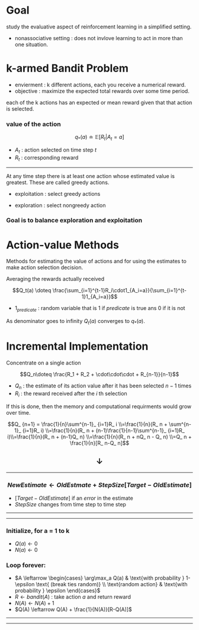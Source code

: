 # Goal
study the evaluative aspect of reinforcement learning in a simplified setting.

- nonassociative setting : does not invlove learning to act in more than one situation.


# k-armed Bandit Problem
- envierment : k different actions, each you receive a numerical reward.
- objective : maximize the expected total rewards over some time period.

each of the k actions has an expected or mean reward given that that action is selected.

### value of the action
$$q_* (a) \doteq \mathbb{E}[R_t | A_t=a]$$
- $A_t$ : action selected on time step $t$
- $R_t$ : corresponding reward
---
At any time step there is at least one action whose estimated value is greatest. These are called greedy actions.

- exploitation : select greedy actions

- exploration : select nongreedy action

### Goal is to balance exploration and exploitation

# Action-value Methods
Methods for estimating the value of actions and for using the estimates to make action selection decision.

Averaging the rewards actually received

$$Q_t(a) \doteq \frac{\sum_{i=1}^{t-1}R_i\cdot1_{A_i=a}}{\sum_{i=1}^{t-1}1_{A_i=a}}$$

- $1_{predicate}$ : random variable that is 1 if $predicate$ is true ans 0 if it is not

As denominator goes to infinity $Q_t(a)$ converges to $q_*(a)$.

# Incremental Implementation
Concentrate on a single action

$$Q_n\doteq \frac{R_1 + R_2 + \cdot\cdot\cdot + R_{n-1}}{n-1}$$
- $Q_n$ : the estimate of its action value after it has been selected $n-1$ times
- $R_i$ : the reward received after the $i$ th selection

If this is done, then the memory and computational requirments would grow over time.

$$Q_ {n+1} = \frac{1}{n}\sum^{n-1}_ {i=1}R_ i
\\=\frac{1}{n}(R_ n + \sum^{n-1}_ {i=1}R_ i)
\\=\frac{1}{n}(R_ n + (n-1)\frac{1}{n-1}\sum^{n-1}_ {i=1}R_ i)\\=\frac{1}{n}(R_ n + (n-1)Q_ n)
\\=\frac{1}{n}(R_ n + nQ_ n - Q_ n)
\\=Q_ n + \frac{1}{n}[R_ n-Q_ n]$$

$$\downarrow$$
---
---
### $$NewEstimate\leftarrow OldEstmate + StepSize[Target - OldEstimate]$$
- $[Target - OldEstimate]$ if an $error$ in the estimate
- $StepSize$ changes from time step to time step

---
---
### Initialize, for a = 1 to k
- $Q(a) \leftarrow 0$
- $N(a) \leftarrow 0$

### Loop forever:
- $A \leftarrow \begin{cases}
\arg\max_a Q(a) & \text{with probability } 1-\epsilon \text{ (break ties random)} \\
\text{random action} & \text{with probability } \epsilon
\end{cases}$
- $R \leftarrow bandit(A)$ : take action $a$ and return reward
- $N(A) \leftarrow N(A) + 1$
- $Q(A) \leftarrow Q(A) + \frac{1}{N(A)}[R-Q(A)]$
---
---

